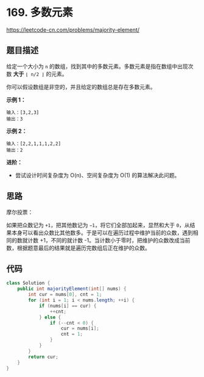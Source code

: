 # 169. 多数元素

https://leetcode-cn.com/problems/majority-element/

## 题目描述

给定一个大小为 `n` 的数组，找到其中的多数元素。多数元素是指在数组中出现次数 **大于** `⌊ n/2 ⌋` 的元素。

你可以假设数组是非空的，并且给定的数组总是存在多数元素。

 

**示例 1：**

```
输入：[3,2,3]
输出：3
```

**示例 2：**

```
输入：[2,2,1,1,1,2,2]
输出：2
```

 

**进阶：**

* 尝试设计时间复杂度为 O(n)、空间复杂度为 O(1) 的算法解决此问题。



## 思路

摩尔投票：

如果把众数记为 `+1`，把其他数记为 `−1`，将它们全部加起来，显然和大于 `0`，从结果本身可以看出众数比其他数多。于是可以在遍历过程中维护当前的众数，遇到相同的数就计数 +1，不同的就计数 -1。当计数小于零时，把维护的众数改成当前数，根据题意最后的结果就是遍历完数组后正在维护的众数。



## 代码

```java
class Solution {
    public int majorityElement(int[] nums) {
        int cur = nums[0], cnt = 1;
        for (int i = 1; i < nums.length; ++i) {
            if (nums[i] == cur) {
                ++cnt;
            } else {
                if (--cnt < 0) {
                    cur = nums[i];
                    cnt = 1;
                }
            }
        }
        return cur;
    }
}
```

